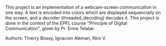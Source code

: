 This project is an implementation of a webcam-screen communication in one way. A text is encoded into colors which are displayed sequencially on the screen, and a decoder (threaded_decoding) decodes it. This project is done in the context of the EPFL course "Principle of Digital Communication", given by Pr. Emre Telatar.

Authors: Thierry Bossy, Ignacion Aleman, Niro V.
